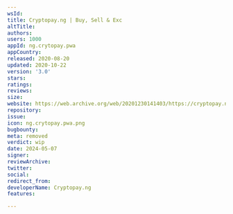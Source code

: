 ```yaml
---
wsId: 
title: Cryptopay.ng | Buy, Sell & Exc
altTitle: 
authors: 
users: 1000
appId: ng.crytopay.pwa
appCountry: 
released: 2020-08-20
updated: 2020-10-22
version: '3.0'
stars: 
ratings: 
reviews: 
size: 
website: https://web.archive.org/web/20201230141403/https://cryptopay.ng/
repository: 
issue: 
icon: ng.crytopay.pwa.png
bugbounty: 
meta: removed
verdict: wip
date: 2024-05-07
signer: 
reviewArchive: 
twitter: 
social: 
redirect_from: 
developerName: Cryptopay.ng
features: 

---
```


